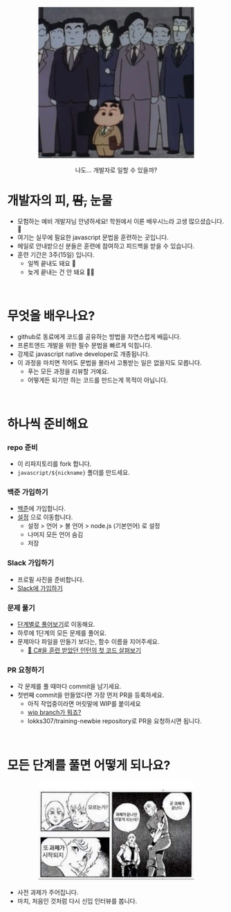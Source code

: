 <div style="text-align: center;" >
<img src="../image/jjanggu.jpg" width="360"/>
<br>
<p>나도... 개발자로 일할 수 있을까?</p>
</div>

# 개발자의 피, ~~땀,~~ 눈물

- 모험하는 예비 개발자님 안녕하세요! 학원에서 이론 배우시느라 고생 많으셨습니다. 👏
- 여기는 실무에 필요한 javascript 문법을 훈련하는 곳입니다.
- 메일로 안내받으신 분들은 훈련에 참여하고 피드백을 받을 수 있습니다.
- 훈련 기간은 3주(15일) 입니다.
  - 일찍 끝내도 돼요 🙆
  - 늦게 끝내는 건 안 돼요 🙅‍♂️

<br>

# 무엇을 배우나요?

- github로 동료에게 코드를 공유하는 방법을 자연스럽게 배웁니다.
- 프론트엔드 개발을 위한 필수 문법을 빠르게 익힙니다.
- 강제로 javascript native developer로 개종됩니다.
- 이 과정을 마치면 적어도 문법을 몰라서 고통받는 일은 없을지도 모릅니다.
  - 푸는 모든 과정을 리뷰할 거예요.
  - 어떻게든 되기만 하는 코드를 만드는게 목적이 아닙니다.

<br>

# 하나씩 준비해요

### repo 준비

- 이 리파지토리를 fork 합니다.
- `javascript/${nickname}` 폴더를 만드세요.


### 백준 가입하기

- [백준](https://www.acmicpc.net/register)에 가입합니다.
- [설정](https://www.acmicpc.net/modify) 으로 이동합니다.
  - 설정 > 언어 > 볼 언어 > node.js (기본언어) 로 설정
  - 나머지 모든 언어 숨김
  - 저장


### Slack 가입하기

- 프로필 사진을 준비합니다.
-  [Slack에 가입하기](https://join.slack.com/t/cddcaresquare-ooc1094/shared_invite/zt-20u4121qb-B6z4a25rQ9kWWygfTZZ3QA)


### 문제 풀기

- [단계별로 풀어보기](https://www.acmicpc.net/step)로 이동해요.
- 하루에 1단계의 모든 문제를 풀어요.
- 문제마다 파일을 만들기 보다는, 함수 이름을 지어주세요.
  - [👀 C#을 훈련 받았던 인턴의 첫 코드 살펴보기  ](https://github.com/EdenKwon/BackJoon/blob/develop/ConsoleApp1/Level1.cs)


### PR 요청하기

- 각 문제를 풀 때마다 commit을 남기세요.
- 첫번째 commit을 만들었다면 가장 먼저 PR을 등록하세요.
  - 아직 작업중이라면 머릿말에 WIP를 붙이세요
  - [wip branch가 뭐죠?](https://stackoverflow.com/questions/15763059/github-what-is-a-wip-branch)
  - lokks307/training-newbie repository로 PR을 요청하시면 됩니다.
  
<br>

# 모든 단계를 풀면 어떻게 되나요?

<div style="text-align: center;" >
<img src="../image/과제.jpg" width="360"/>
</div>

- 사전 과제가 주어집니다.
- 마치, 처음인 것처럼 다시 신입 인터뷰를 봅니다.
